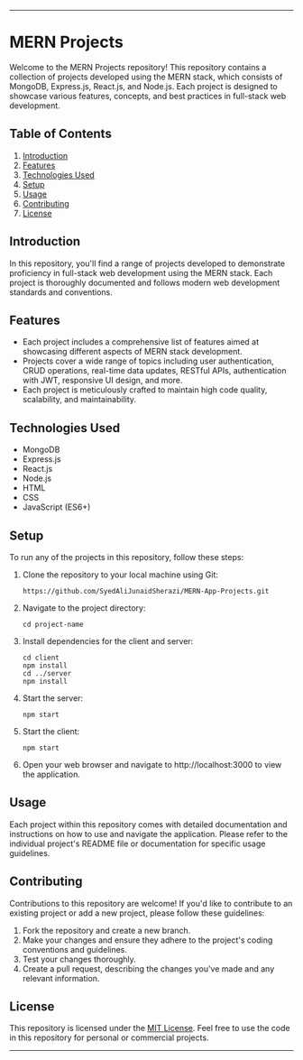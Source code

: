 

---

# MERN Projects

Welcome to the MERN Projects repository! This repository contains a collection of projects developed using the MERN stack, which consists of MongoDB, Express.js, React.js, and Node.js. Each project is designed to showcase various features, concepts, and best practices in full-stack web development.

## Table of Contents

1. [Introduction](#introduction)
2. [Features](#features)
3. [Technologies Used](#technologies-used)
4. [Setup](#setup)
5. [Usage](#usage)
6. [Contributing](#contributing)
7. [License](#license)

## Introduction

In this repository, you'll find a range of projects developed to demonstrate proficiency in full-stack web development using the MERN stack. Each project is thoroughly documented and follows modern web development standards and conventions.

## Features

- Each project includes a comprehensive list of features aimed at showcasing different aspects of MERN stack development.
- Projects cover a wide range of topics including user authentication, CRUD operations, real-time data updates, RESTful APIs, authentication with JWT, responsive UI design, and more.
- Each project is meticulously crafted to maintain high code quality, scalability, and maintainability.

## Technologies Used

- MongoDB
- Express.js
- React.js
- Node.js
- HTML
- CSS
- JavaScript (ES6+)

## Setup

To run any of the projects in this repository, follow these steps:

1. Clone the repository to your local machine using Git:
   ```
   https://github.com/SyedAliJunaidSherazi/MERN-App-Projects.git
   ```

2. Navigate to the project directory:
   ```
   cd project-name
   ```

3. Install dependencies for the client and server:
   ```
   cd client
   npm install
   cd ../server
   npm install
   ```

4. Start the server:
   ```
   npm start
   ```

5. Start the client:
   ```
   npm start
   ```

6. Open your web browser and navigate to http://localhost:3000 to view the application.

## Usage

Each project within this repository comes with detailed documentation and instructions on how to use and navigate the application. Please refer to the individual project's README file or documentation for specific usage guidelines.

## Contributing

Contributions to this repository are welcome! If you'd like to contribute to an existing project or add a new project, please follow these guidelines:

1. Fork the repository and create a new branch.
2. Make your changes and ensure they adhere to the project's coding conventions and guidelines.
3. Test your changes thoroughly.
4. Create a pull request, describing the changes you've made and any relevant information.

## License

This repository is licensed under the [MIT License](LICENSE). Feel free to use the code in this repository for personal or commercial projects.

---
